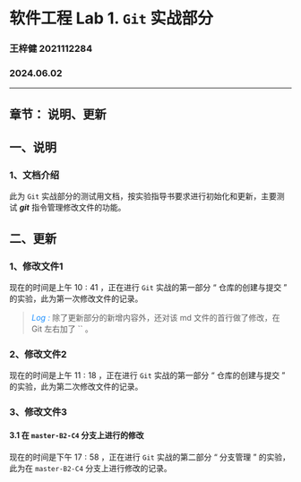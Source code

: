 # 软件工程 Lab 1. `Git` 实战部分

### 王梓健 2021112284 
### 2024.06.02

---
__章节：__ 说明、更新
---

## 一、说明

### 1、文档介绍
    
此为 `Git` 实战部分的测试用文档，按实验指导书要求进行初始化和更新，主要测试 ***git*** 指令管理修改文件的功能。

## 二、更新

### 1、修改文件1

现在的时间是上午 $10:41$ ，正在进行 `Git` 实战的第一部分 “ 仓库的创建与提交 ” 的实验，此为第一次修改文件的记录。

><font color=DodgerBlue>*Log :*</font> 除了更新部分的新增内容外，还对该 md 文件的首行做了修改，在 Git 左右加了 `` 。

### 2、修改文件2

现在的时间是上午 $11:18$ ，正在进行 `Git` 实战的第一部分 “ 仓库的创建与提交 ” 的实验，此为第二次修改文件的记录。

### 3、修改文件3

#### 3.1 在 `master-B2-C4` 分支上进行的修改

现在的时间是下午 $17:58$ ，正在进行 `Git` 实战的第二部分 “ 分支管理 ” 的实验，此为在 `master-B2-C4` 分支上进行修改的记录。

